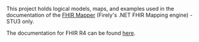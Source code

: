 This project holds logical models, maps, and examples used in the documentation of the [FHIR Mapper](http://docs.simplifier.net/mappingengine/index.html) (Firely's .NET FHIR Mapping engine) - STU3 only.

The documentation for FHIR R4 can be found [here](https://simplifier.net/fhirmapperr4).

